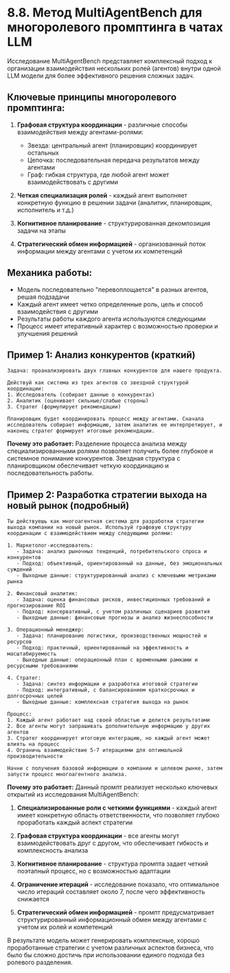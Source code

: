 8.8. Метод MultiAgentBench для многоролевого промптинга в чатах LLM
==============================================================

Исследование MultiAgentBench представляет комплексный подход к организации взаимодействия нескольких ролей (агентов) внутри одной LLM модели для более эффективного решения сложных задач.

Ключевые принципы многоролевого промптинга:
-------------------------------------------

1.  **Графовая структура координации** - различные способы взаимодействия между агентами-ролями:
    
    *   Звезда: центральный агент (планировщик) координирует остальных
    *   Цепочка: последовательная передача результатов между агентами
    *   Граф: гибкая структура, где любой агент может взаимодействовать с другими
2.  **Четкая специализация ролей** - каждый агент выполняет конкретную функцию в решении задачи (аналитик, планировщик, исполнитель и т.д.)
    
3.  **Когнитивное планирование** - структурированная декомпозиция задачи на этапы
    
4.  **Стратегический обмен информацией** - организованный поток информации между агентами с учетом их компетенций
    

Механика работы:
----------------

*   Модель последовательно "перевоплощается" в разных агентов, решая подзадачи
*   Каждый агент имеет четко определенные роль, цель и способ взаимодействия с другими
*   Результаты работы каждого агента используются следующими
*   Процесс имеет итеративный характер с возможностью проверки и улучшения решений

Пример 1: Анализ конкурентов (краткий)
--------------------------------------

    Задача: проанализировать двух главных конкурентов для нашего продукта.
    
    Действуй как система из трех агентов со звездной структурой координации:
    1. Исследователь (собирает данные о конкурентах)
    2. Аналитик (оценивает сильные/слабые стороны)
    3. Стратег (формулирует рекомендации)
    
    Планировщик будет координировать процесс между агентами. Сначала исследователь собирает информацию, затем аналитик ее интерпретирует, и наконец стратег формирует итоговые рекомендации.
    

**Почему это работает:** Разделение процесса анализа между специализированными ролями позволяет получить более глубокое и системное понимание конкурентов. Звездная структура с планировщиком обеспечивает четкую координацию и последовательность работы.

Пример 2: Разработка стратегии выхода на новый рынок (подробный)
----------------------------------------------------------------

    Ты действуешь как многоагентная система для разработки стратегии выхода компании на новый рынок. Используй графовую структуру координации с взаимодействием между следующими ролями:
    
    1. Маркетолог-исследователь:
       - Задача: анализ рыночных тенденций, потребительского спроса и конкурентов
       - Подход: объективный, ориентированный на данные, без эмоциональных суждений
       - Выходные данные: структурированный анализ с ключевыми метриками рынка
    
    2. Финансовый аналитик:
       - Задача: оценка финансовых рисков, инвестиционных требований и прогнозирование ROI
       - Подход: консервативный, с учетом различных сценариев развития
       - Выходные данные: финансовые прогнозы и анализ жизнеспособности
    
    3. Операционный менеджер:
       - Задача: планирование логистики, производственных мощностей и ресурсов
       - Подход: практичный, ориентированный на эффективность и масштабируемость
       - Выходные данные: операционный план с временными рамками и ресурсными требованиями
    
    4. Стратег:
       - Задача: синтез информации и разработка итоговой стратегии
       - Подход: интегративный, с балансированием краткосрочных и долгосрочных целей
       - Выходные данные: комплексная стратегия выхода на рынок
    
    Процесс:
    1. Каждый агент работает над своей областью и делится результатами
    2. Все агенты могут запрашивать дополнительную информацию у других агентов
    3. Стратег координирует итоговую интеграцию, но каждый агент может влиять на процесс
    4. Ограничь взаимодействие 5-7 итерациями для оптимальной производительности
    
    Начни с получения базовой информации о компании и целевом рынке, затем запусти процесс многоагентного анализа.
    

**Почему это работает:** Данный промпт реализует несколько ключевых открытий из исследования MultiAgentBench:

1.  **Специализированные роли с четкими функциями** - каждый агент имеет конкретную область ответственности, что позволяет глубоко проработать каждый аспект стратегии
    
2.  **Графовая структура координации** - все агенты могут взаимодействовать друг с другом, что обеспечивает гибкость и комплексность анализа
    
3.  **Когнитивное планирование** - структура промпта задает четкий поэтапный процесс, но с возможностью адаптации
    
4.  **Ограничение итераций** - исследование показало, что оптимальное число итераций составляет около 7, после чего эффективность снижается
    
5.  **Стратегический обмен информацией** - промпт предусматривает структурированный информационный обмен между агентами с учетом их ролей и компетенций
    

В результате модель может генерировать комплексные, хорошо проработанные стратегии с учетом различных аспектов бизнеса, что было бы сложно достичь при использовании единого подхода без ролевого разделения.
